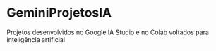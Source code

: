 # GeminiProjetosIA
Projetos desenvolvidos no Google IA Studio e no Colab voltados para inteligência artificial

